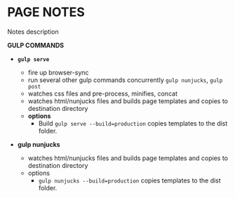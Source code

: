 # PAGE NOTES

Notes description

__GULP COMMANDS__

- __`gulp serve`__
    * fire up browser-sync
    * run several other gulp commands concurrently `gulp nunjucks`, `gulp post`
    * watches css files and pre-process, minifies, concat
    * watches html/nunjucks files and builds page templates and copies to destination directory
    - __options__
        * Build `gulp serve --build=production` copies templates to the dist folder.

- __gulp nunjucks__
    * watches html/nunjucks files and builds page templates and copies to destination directory
    * options
        * `gulp nunjucks --build=production`  copies templates to the dist folder.